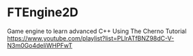 # FTEngine2D
Game engine to learn advanced C++ 
Using The Cherno Tutorial https://www.youtube.com/playlist?list=PLlrATfBNZ98dC-V-N3m0Go4deliWHPFwT
